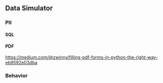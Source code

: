 ## Data Simulator

### PII

#### SQL

#### PDF
https://medium.com/@zwinny/filling-pdf-forms-in-python-the-right-way-eb9592e03dba

### Behavior
